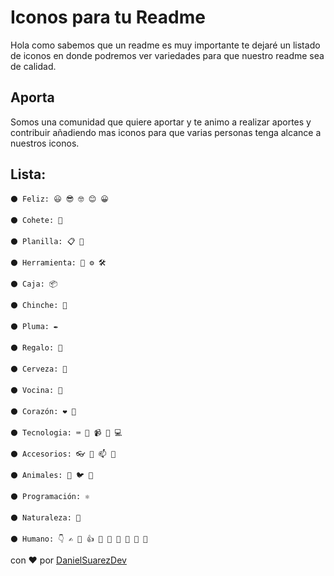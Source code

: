# Iconos para tu Readme

Hola como sabemos que un readme es muy importante te dejaré un listado de iconos en donde podremos ver variedades para que nuestro readme sea de calidad.

## Aporta

Somos una comunidad que quiere aportar y te animo a realizar aportes y contribuir añadiendo mas iconos para que varias personas tenga alcance a nuestros iconos.

## Lista:

```
⚫ Feliz: 😃 😎 🤓 😊 😀
```

```
⚫ Cohete: 🚀
```

```
⚫ Planilla: 📋 📄
```

```
⚫ Herramienta: 🔧 ⚙️ 🛠️
```

```
⚫ Caja: 📦
```

```
⚫ Chinche: 📌
```

```
⚫ Pluma: ✒️
```

```
⚫ Regalo: 🎁
```

```
⚫ Cerveza: 🍺
```

```
⚫ Vocina: 📢
```

```
⚫ Corazón: ❤️ 💚
```

```
⚫ Tecnologia: ⌨️ 📡 📹 📸 💻
```

```
⚫ Accesorios: 👓 💬 📫 📐
```

```
⚫ Animales: 🦀 🐦 🐙
```

```
⚫ Programación: ⚛️
```

```
⚫ Naturaleza: 🍃
```

```
⚫ Humano: 👇 ✍️ 🙇‍ 👍 👩‍ 💪 👋 👟 💅 🙏
```

con ❤️ por [DanielSuarezDev](https://github.com/DanielSuarezDev)
